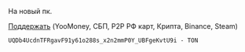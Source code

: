 На новый пк.

<a href="https://zelenka.guru/payment/balance-transfer?user_id=6276044&hold=1&from_card=1&_noRedirect=1">Поддержать</a> (YooMoney, СБП, P2P РФ карт, Крипта, Binance, Steam)

```md
UQDb4UcdnTFRgavF91y61o288s_x2n2mmP0Y_UBFgeKvtU9i - TON
```

